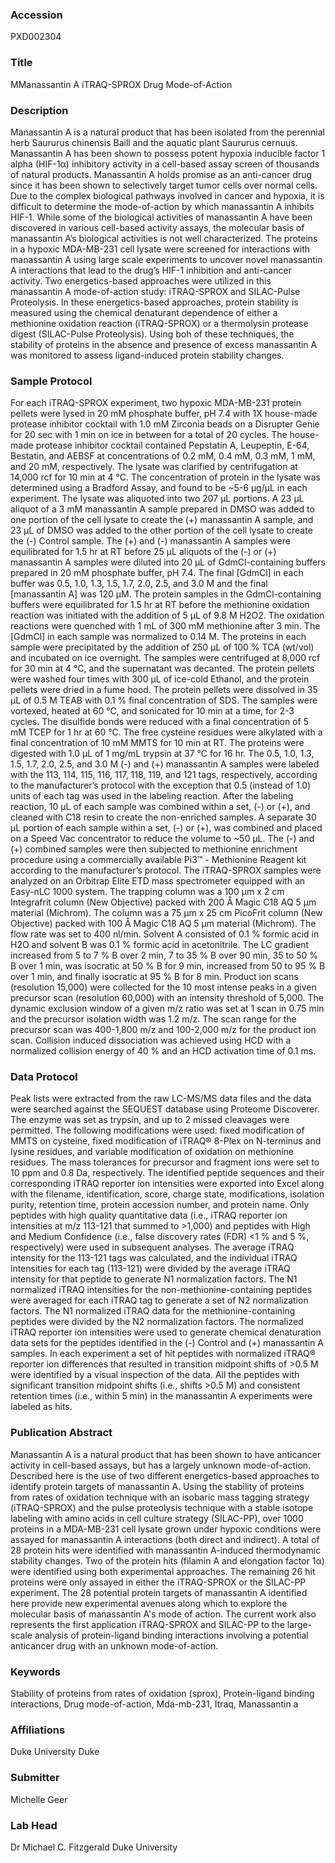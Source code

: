 ### Accession
PXD002304

### Title
MManassantin A iTRAQ-SPROX Drug Mode-of-Action

### Description
Manassantin A is a natural product that has been isolated from the perennial herb Saururus chinensis Baill and the aquatic plant Saururus cernuus.  Manassantin A has been shown to possess potent hypoxia inducible factor 1 alpha (HIF-1α) inhibitory activity in a cell-based assay screen of thousands of natural products.  Manassantin A holds promise as an anti-cancer drug since it has been shown to selectively target tumor cells over normal cells. Due to the complex biological pathways involved in cancer and hypoxia, it is difficult to determine the mode-of-action by which manassantin A inhibits HIF-1.  While some of the biological activities of manassantin A have been discovered in various cell-based activity assays, the molecular basis of manassantin A’s biological activities is not well characterized.  The proteins in a hypoxic MDA-MB-231 cell lysate were screened for interactions with manassantin A using large scale experiments to uncover novel manassantin A interactions that lead to the drug’s HIF-1 inhibition and anti-cancer activity. Two energetics-based approaches were utilized in this manassantin A mode-of-action study: iTRAQ-SPROX and SILAC-Pulse Proteolysis.  In these energetics-based approaches, protein stability is measured using the chemical denaturant dependence of either a methionine oxidation reaction (iTRAQ-SPROX) or a thermolysin protease digest (SILAC-Pulse Proteolysis).  Using boh of these techniques, the stability of proteins in the absence and presence of excess manassantin A was monitored to assess ligand-induced protein stability changes.

### Sample Protocol
For each iTRAQ-SPROX experiment, two hypoxic MDA-MB-231 protein pellets were lysed in 20 mM phosphate buffer, pH 7.4 with 1X house-made protease inhibitor cocktail with 1.0 mM Zirconia beads on a Disrupter Genie for 20 sec with 1 min on ice in between for a total of 20 cycles. The house-made protease inhibitor cocktail contained Pepstatin A, Leupeptin, E-64, Bestatin, and AEBSF at concentrations of 0.2 mM, 0.4 mM, 0.3 mM, 1 mM, and 20 mM, respectively.  The lysate was clarified by centrifugation at 14,000 rcf for 10 min at 4 °C.  The concentration of protein in the lysate was determined using a Bradford Assay, and found to be ~5-6 µg/µL in each experiment.   The lysate was aliquoted into two 207 µL portions. A 23 µL aliquot of a 3 mM manassantin A sample prepared in DMSO was added to one portion of the cell lysate to create the (+) manassantin A sample, and 23 µL of DMSO was added to the other portion of the cell lysate to create the (-) Control sample.  The (+) and (-) manassantin A samples were equilibrated for 1.5 hr at RT before 25 µL aliquots of the (-) or (+) manassantin A samples were diluted into 20 µL of GdmCl-containing buffers prepared in 20 mM phosphate buffer, pH 7.4. The final [GdmCl] in each buffer was 0.5, 1.0, 1.3, 1.5, 1.7, 2.0, 2.5, and 3.0 M and the final [manassantin A] was 120 µM. The protein samples in the GdmCl-containing buffers were equilibrated for 1.5 hr at RT before the methionine oxidation reaction was initiated with the addition of 5 µL of 9.8 M H2O2. The oxidation reactions were quenched with 1 mL of 300 mM methionine after 3 min. The [GdmCl] in each sample was normalized to 0.14 M. The proteins in each sample were precipitated by the addition of 250 µL of 100 % TCA (wt/vol) and incubated on ice overnight. The samples were centrifuged at 8,000 rcf for 30 min at 4 °C, and the supernatant was decanted. The protein pellets were washed four times with 300 µL of ice-cold Ethanol, and the protein pellets were dried in a fume hood. The protein pellets were dissolved in 35 µL of 0.5 M TEAB with 0.1 % final concentration of SDS. The samples were vortexed, heated at 60 °C, and sonicated for 10 min at a time, for 2-3 cycles. The disulfide bonds were reduced with a final concentration of 5 mM TCEP for 1 hr at 60 °C. The free cysteine residues were alkylated with a final concentration of 10 mM MMTS for 10 min at RT. The proteins were digested with 1.0 µL of 1 mg/mL trypsin at 37 °C for 16 hr. The 0.5, 1.0, 1.3, 1.5, 1.7, 2.0, 2.5, and 3.0 M (-) and (+) manassantin A samples were labeled with the 113, 114, 115, 116, 117, 118, 119, and 121 tags, respectively, according to the manufacturer’s protocol with the exception that 0.5 (instead of 1.0) units of each tag was used in the labeling reaction.  After the labeling reaction, 10 µL of each sample was combined within a set, (-) or (+), and cleaned with C18 resin to create the non-enriched samples. A separate 30 µL portion of each sample within a set, (-) or (+), was combined and placed on a Speed Vac concentrator to reduce the volume to ~50 µL.  The (-) and (+) combined samples were then subjected to methionine enrichment procedure using a commercially available Pi3™ - Methionine Reagent kit according to the manufacturer’s protocol.  The iTRAQ-SPROX samples were analyzed on an Orbitrap Elite ETD mass spectrometer equipped with an Easy-nLC 1000 system. The trapping column was a 100 µm x 2 cm Integrafrit column (New Objective) packed with 200 Å Magic C18 AQ 5 µm material (Michrom). The column was a 75 µm x 25 cm PicoFrit column (New Objective) packed with 100 Å Magic C18 AQ 5 µm material (Michrom). The flow rate was set to 400 nl/min. Solvent A consisted of 0.1 % formic acid in H2O and solvent B was 0.1 % formic acid in acetonitrile. The LC gradient increased from 5 to 7 % B over 2 min, 7 to 35 % B over 90 min, 35 to 50 % B over 1 min, was isocratic at 50 % B for 9 min, increased from 50 to 95 % B over 1 min, and finally isocratic at 95 % B for 8 min. Product ion scans (resolution 15,000) were collected for the 10 most intense peaks in a given precursor scan (resolution 60,000) with an intensity threshold of 5,000. The dynamic exclusion window of a given m/z ratio was set at 1 scan in 0.75 min and the precursor isolation width was 1.2 m/z. The scan range for the precursor scan was 400-1,800 m/z and 100-2,000 m/z for the product ion scan.  Collision induced dissociation was achieved using HCD with a normalized collision energy of 40 % and an HCD activation time of 0.1 ms.

### Data Protocol
Peak lists were extracted from the raw LC-MS/MS data files and the data were searched against the SEQUEST database using Proteome Discoverer.  The enzyme was set as trypsin, and up to 2 missed cleavages were permitted.  The following modifications were used: fixed modification of MMTS on cysteine, fixed modification of iTRAQ® 8-Plex on N-terminus and lysine residues, and variable modification of oxidation on methionine residues.  The mass tolerances for precursor and fragment ions were set to 10 ppm and 0.8 Da, respectively.  The identified peptide sequences and their corresponding iTRAQ reporter ion intensities were exported into Excel along with the filename, identification, score, charge state, modifications, isolation purity, retention time, protein accession number, and protein name.  Only peptides with high quality quantitative data (i.e., iTRAQ reporter ion intensities at m/z 113-121 that summed to >1,000) and peptides with High and Medium Confidence (i.e., false discovery rates (FDR) <1 % and 5 %, respectively) were used in subsequent analyses. The average iTRAQ intensity for the 113-121 tags was calculated, and the individual iTRAQ intensities for each tag (113-121) were divided by the average iTRAQ intensity for that peptide to generate N1 normalization factors. The N1 normalized iTRAQ intensities for the non-methionine-containing peptides were averaged for each iTRAQ tag to generate a set of N2 normalization factors.  The N1 normalized iTRAQ data for the methionine-containing peptides were divided by the N2 normalization factors. The normalized iTRAQ reporter ion intensities were used to generate chemical denaturation data sets for the peptides identified in the (-) Control and (+) manassantin A samples.  In each experiment a set of hit peptides with normalized iTRAQ® reporter ion differences that resulted in transition midpoint shifts of >0.5 M were identified by a visual inspection of the data.  All the peptides with significant transition midpoint shifts (i.e., shifts >0.5 M) and consistent retention times (i.e., within 5 min) in the manassantin A experiments were labeled as hits.

### Publication Abstract
Manassantin A is a natural product that has been shown to have anticancer activity in cell-based assays, but has a largely unknown mode-of-action. Described here is the use of two different energetics-based approaches to identify protein targets of manassantin A. Using the stability of proteins from rates of oxidation technique with an isobaric mass tagging strategy (iTRAQ-SPROX) and the pulse proteolysis technique with a stable isotope labeling with amino acids in cell culture strategy (SILAC-PP), over 1000 proteins in a MDA-MB-231 cell lysate grown under hypoxic conditions were assayed for manassantin A interactions (both direct and indirect). A total of 28 protein hits were identified with manassantin A-induced thermodynamic stability changes. Two of the protein hits (filamin A and elongation factor 1&#x3b1;) were identified using both experimental approaches. The remaining 26 hit proteins were only assayed in either the iTRAQ-SPROX or the SILAC-PP experiment. The 28 potential protein targets of manassantin A identified here provide new experimental avenues along which to explore the molecular basis of manassantin A's mode of action. The current work also represents the first application iTRAQ-SPROX and SILAC-PP to the large-scale analysis of protein-ligand binding interactions involving a potential anticancer drug with an unknown mode-of-action.

### Keywords
Stability of proteins from rates of oxidation (sprox), Protein-ligand binding interactions, Drug mode-of-action, Mda-mb-231, Itraq, Manassantin a

### Affiliations
Duke University
Duke

### Submitter
Michelle Geer

### Lab Head
Dr Michael C. Fitzgerald
Duke University


